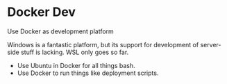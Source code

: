 # Docker Dev

Use Docker as development platform

Windows is a fantastic platform, but its support for development of server-side
stuff is lacking. WSL only goes so far.

* Use Ubuntu in Docker for all things bash.
* Use Docker to run things like deployment scripts.
